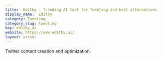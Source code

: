 ```yaml
---
title:  Editby - Trending AI tool for Tweeting and best alternatives
display_name:  Editby
category: Tweeting
category_slug: tweeting
key: editby_ai
website: https://www.editby.ai/
layout: aitool
---
```


Twitter content creation and optimization.
